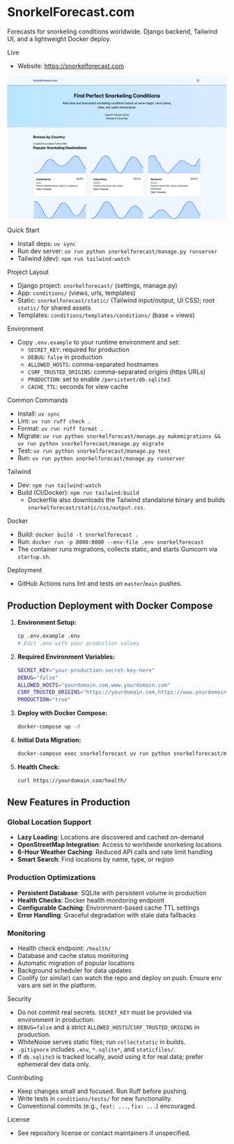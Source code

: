 SnorkelForecast.com
====================

Forecasts for snorkeling conditions worldwide. Django backend, Tailwind UI, and a lightweight Docker deploy.

Live
- Website: https://snorkelforecast.com

![Homepage screenshot](screenshots/home-screenshot.png)

Quick Start
- Install deps: `uv sync`
- Run dev server: `uv run python snorkelforecast/manage.py runserver`
- Tailwind (dev): `npm run tailwind:watch`

Project Layout
- Django project: `snorkelforecast/` (settings, manage.py)
- App: `conditions/` (views, urls, templates)
- Static: `snorkelforecast/static/` (Tailwind input/output, UI CSS); root `static/` for shared assets
- Templates: `conditions/templates/conditions/` (base + views)

Environment
- Copy `.env.example` to your runtime environment and set:
  - `SECRET_KEY`: required for production
  - `DEBUG`: `false` in production
  - `ALLOWED_HOSTS`: comma-separated hostnames
  - `CSRF_TRUSTED_ORIGINS`: comma-separated origins (https URLs)
  - `PRODUCTION`: set to enable `/persistent/db.sqlite3`
  - `CACHE_TTL`: seconds for view cache

Common Commands
- Install: `uv sync`
- Lint: `uv run ruff check .`
- Format: `uv run ruff format .`
- Migrate: `uv run python snorkelforecast/manage.py makemigrations && uv run python snorkelforecast/manage.py migrate`
- Test: `uv run python snorkelforecast/manage.py test`
- Run: `uv run python snorkelforecast/manage.py runserver`

Tailwind
- Dev: `npm run tailwind:watch`
- Build (CI/Docker): `npm run tailwind:build`
  - Dockerfile also downloads the Tailwind standalone binary and builds `snorkelforecast/static/css/output.css`.

Docker
- Build: `docker build -t snorkelforecast .`
- Run: `docker run -p 8000:8000 --env-file .env snorkelforecast`
- The container runs migrations, collects static, and starts Gunicorn via `startup.sh`.

Deployment
- GitHub Actions runs lint and tests on `master`/`main` pushes.

Production Deployment with Docker Compose
-----------------------------------------

1. **Environment Setup:**
   ```bash
   cp .env.example .env
   # Edit .env with your production values
   ```

2. **Required Environment Variables:**
   ```bash
   SECRET_KEY="your-production-secret-key-here"
   DEBUG="false"
   ALLOWED_HOSTS="yourdomain.com,www.yourdomain.com"
   CSRF_TRUSTED_ORIGINS="https://yourdomain.com,https://www.yourdomain.com"
   PRODUCTION="true"
   ```

3. **Deploy with Docker Compose:**
   ```bash
   docker-compose up -d
   ```

4. **Initial Data Migration:**
   ```bash
   docker-compose exec snorkelforecast uv run python snorkelforecast/manage.py migrate_popular_locations
   ```

5. **Health Check:**
   ```bash
   curl https://yourdomain.com/health/
   ```

New Features in Production
--------------------------

### Global Location Support
- **Lazy Loading**: Locations are discovered and cached on-demand
- **OpenStreetMap Integration**: Access to worldwide snorkeling locations
- **6-Hour Weather Caching**: Reduced API calls and rate limit handling
- **Smart Search**: Find locations by name, type, or region

### Production Optimizations
- **Persistent Database**: SQLite with persistent volume in production
- **Health Checks**: Docker health monitoring endpoint
- **Configurable Caching**: Environment-based cache TTL settings
- **Error Handling**: Graceful degradation with stale data fallbacks

### Monitoring
- Health check endpoint: `/health/`
- Database and cache status monitoring
- Automatic migration of popular locations
- Background scheduler for data updates
- Coolify (or similar) can watch the repo and deploy on push. Ensure env vars are set in the platform.

Security
- Do not commit real secrets. `SECRET_KEY` must be provided via environment in production.
- `DEBUG=false` and a strict `ALLOWED_HOSTS`/`CSRF_TRUSTED_ORIGINS` in production.
- WhiteNoise serves static files; run `collectstatic` in builds.
- `.gitignore` includes `.env`, `*.sqlite*`, and `staticfiles/`.
- If `db.sqlite3` is tracked locally, avoid using it for real data; prefer ephemeral dev data only.

Contributing
- Keep changes small and focused. Run Ruff before pushing.
- Write tests in `conditions/tests/` for new functionality.
- Conventional commits (e.g., `feat: ...`, `fix: ...`) encouraged.

License
- See repository license or contact maintainers if unspecified.
